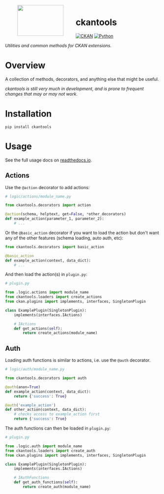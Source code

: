 <!--header-start-->
<img src="https://data.nhm.ac.uk/images/nhm_logo.svg" align="left" width="150px" height="100px" hspace="40"/>

# ckantools

[![CKAN](https://img.shields.io/badge/ckan-2.9.5-orange.svg?style=flat-square)](https://github.com/ckan/ckan)
[![Python](https://img.shields.io/badge/python-3.6%20%7C%203.7%20%7C%203.8-blue.svg?style=flat-square)](https://www.python.org/)

_Utilities and common methods for CKAN extensions._

<!--header-end-->

# Overview

<!--overview-start-->
A collection of methods, decorators, and anything else that might be useful.

_ckantools is still very much in development, and is prone to frequent changes that may or may not work._

<!--overview-end-->

# Installation

<!--installation-start-->
```shell
pip install ckantools
```

<!--installation-end-->

# Usage

See the full usage docs on [readthedocs.io](https://ckantools.readthedocs.io).

<!--usage-start-->
## Actions

Use the `@action` decorator to add actions:
```python
# logic/actions/module_name.py

from ckantools.decorators import action

@action(schema, helptext, get=False, *other_decorators)
def example_action(parameter_1, parameter_2):
    # ...
```

Or the `@basic_action` decorator if you want to load the action but don't want any of the other features (schema loading, auto auth, etc):
```python
from ckantools.decorators import basic_action

@basic_action
def example_action(context, data_dict):
    # ...
```

And then load the action(s) in `plugin.py`:
```python
# plugin.py

from .logic.actions import module_name
from ckantools.loaders import create_actions
from ckan.plugins import implements, interfaces, SingletonPlugin

class ExamplePlugin(SingletonPlugin):
    implements(interfaces.IActions)

    # IActions
    def get_actions(self):
        return create_actions(module_name)
```

## Auth

Loading auth functions is similar to actions, i.e. use the `@auth` decorator.

```python
# logic/auth/module_name.py

from ckantools.decorators import auth

@auth(anon=True)
def example_action(context, data_dict):
    return {'success': True}

@auth('example_action')
def other_action(context, data_dict):
    # checks access to example_action first
    return {'success': True}
```

The auth functions can then be loaded in `plugin.py`:
```python
# plugin.py

from .logic.auth import module_name
from ckantools.loaders import create_auth
from ckan.plugins import implements, interfaces, SingletonPlugin

class ExamplePlugin(SingletonPlugin):
    implements(interfaces.IActions)

    # IAuthFunctions
    def get_auth_functions(self):
        return create_auth(module_name)
```

<!--usage-end-->
